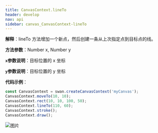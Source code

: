 ```yaml
---
title: CanvasContext.lineTo
header: develop
nav: api
sidebar: canvas_CanvasContext-lineTo
---
```


 

**解释**：lineTo 方法增加一个新点，然后创建一条从上次指定点到目标点的线。

**方法参数**：Number x, Number y

**`x`参数说明**：目标位置的 x 坐标

**`y`参数说明**：目标位置的 y 坐标

**代码示例**：

```js
const CanvasContext = swan.createCanvasContext('myCanvas');
CanvasContext.moveTo(10, 10);
CanvasContext.rect(10, 10, 100, 50);
CanvasContext.lineTo(110, 60);
CanvasContext.stroke();
CanvasContext.draw();
```

![图片](../../../../img/api/canvas/lineTo.png)

